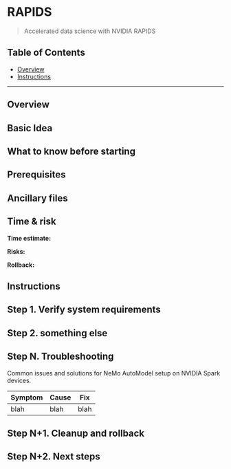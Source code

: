 # RAPIDS

> Accelerated data science with NVIDIA RAPIDS

## Table of Contents

- [Overview](#overview)
- [Instructions](#instructions)

---

## Overview

## Basic Idea

## What to know before starting



## Prerequisites



## Ancillary files



## Time & risk

**Time estimate:** 

**Risks:** 

**Rollback:**

## Instructions

## Step 1. Verify system requirements


## Step 2. something else

## Step N. Troubleshooting

Common issues and solutions for NeMo AutoModel setup on NVIDIA Spark devices.

| Symptom | Cause | Fix |
|---------|--------|-----|
| blah | blah | blah |

## Step N+1. Cleanup and rollback



## Step N+2. Next steps
